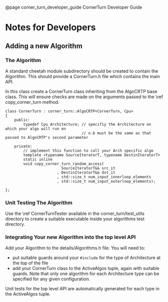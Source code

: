 @page corner_turn_developer_guide CornerTurn Developer Guide

# Notes for Developers
## Adding a new Algorithm
### The Algorithm
A standard cheetah module subdirectory should be created to contain the Algorithm.
This should provide a CornerTurn.h file which contains the main API.

In this class create a CornerTurn class inheriting from the AlgoCRTP base class.
This will ensure checks are made on the arguments passed to the \ref copy_corner_turn method.

~~~~{.cpp}
class CornerTurn : corner_turn::AlgoCRTP<CornerTurn, Cpu>
{
    public:
        typedef Cpu Architecture; // specifiy the Architecture on which your algo will run on
                                  // n.b must be the same as that passed to AlgoCRTP's second parameter

    private:
        // implement this function to call your Arch specific algo
        template <typename SourceIteratorT, typename DestinIteratorT>
        static inline
        void copy_corner_turn_random_access(
                         SourceIteratorT&& src_it
                       , DestinIteratorT&& dst_it
                       , std::size_t num_input_innerloop_elements
                       , std::size_t num_input_outerloop_elements);

};
~~~~
### Unit Testing The Algorithm
Use the \ref CornerTurnTester available in the corner_turn/test_utils directory to create a suitable
executable inside your algorithms test directory.

### Integrating Your new Algorithm into the top level API
Add your Algorithm to the details/Algorithms.h file.
You will need to:
- put suitable guards around your `#include` for the type of Architecture at the top of the file
- add your CornerTurn class to the ActiveAlgos tuple, again with suitable guards.
  Note that only one algorithm for each Architecture type can be specified for any given configuration.

Unit tests for the top level API are automatically generated for each type in the ActiveAlgos tuple.
